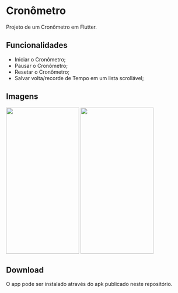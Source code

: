 # Cronômetro

Projeto de um Cronômetro em Flutter.

## Funcionalidades
- Iniciar o Cronômetro;
- Pausar o Cronômetro;
- Resetar o Cronômetro;
- Salvar volta/recorde de Tempo em um lista scrollável;

## Imagens
<img src="https://github.com/JoaoVtrxx/flutter_StopWatchApp/assets/106991499/ef9a7df5-017b-4109-862e-c90d65162ad5" width="200" height="400"/>
<img src="https://github.com/JoaoVtrxx/flutter_StopWatchApp/assets/106991499/9fbe4aa4-220f-4499-914a-9c1cf30cbcdf" width="200" height="400" />

## Download
O app pode ser instalado através do apk publicado neste repositório.

